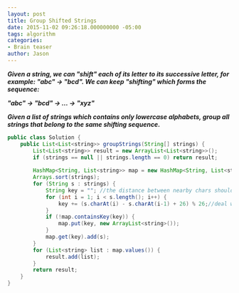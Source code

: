 ```yaml
---
layout: post
title: Group Shifted Strings
date: 2015-11-02 09:26:18.000000000 -05:00
tags: algorithm
categories:
- Brain teaser
author: Jason
---
```

<p><strong><em>Given a string, we can "shift" each of its letter to its successive letter, for example: "abc" -> "bcd". We can keep "shifting" which forms the sequence:</p>

"abc" -> "bcd" -> ... -> "xyz"</p>
Given a list of strings which contains only lowercase alphabets, group all strings that belong to the same shifting sequence.</em></strong></p>
``` java
public class Solution {
    public List<List<string>> groupStrings(String[] strings) {
        List<List<string>> result = new ArrayList<List<string>>();
        if (strings == null || strings.length == 0) return result;
        
        HashMap<String, List<string>> map = new HashMap<String, List<string>>();
        Arrays.sort(strings);
        for (String s : strings) {
            String key = ""; //the distance between nearby chars should be the same
            for (int i = 1; i < s.length(); i++) {
                key += (s.charAt(i) - s.charAt(i-1) + 26) % 26;//deal with z -> a
            }
            if (!map.containsKey(key)) {
                map.put(key, new ArrayList<string>());
            }
            map.get(key).add(s);
        }
        for (List<string> list : map.values()) {
            result.add(list);
        }
        return result;
    }
}
```
